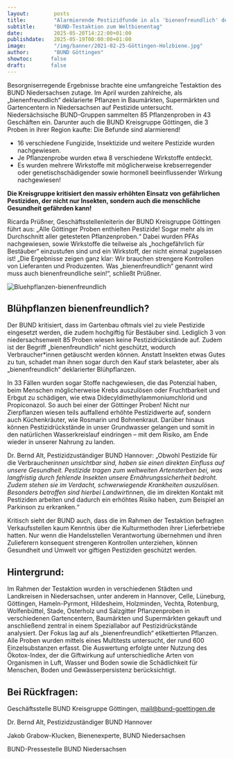 ```yaml
---
layout:        posts
title:         "Alarmierende Pestizidfunde in als 'bienenfreundlich' deklarierten Blühpflanzen"
subtitle:      "BUND-Testaktion zum Weltbienentag"
date:          2025-05-20T14:22:00+01:00
publishdate:   2025-05-19T00:00:00+01:00
image:         "/img/banner/2021-02-25-Göttingen-Holzbiene.jpg"
author:        "BUND Göttingen"
showtoc:      false
draft:        false
---
```


Besorgniserregende Ergebnisse brachte eine umfangreiche Testaktion des BUND Niedersachsen zutage. Im April wurden zahlreiche, als „bienenfreundlich“ deklarierte Pflanzen in Baumärkten, Supermärkten und Gartencentern in Niedersachsen auf Pestizide untersucht. Niedersächsische BUND-Gruppen sammelten 85 Pflanzenproben in 43 Geschäften ein. Darunter auch die BUND Kreisgruppe Göttingen, die 3 Proben in ihrer Region kaufte: Die Befunde sind alarmierend!
-  16 verschiedene Fungizide, Insektizide und weitere Pestizide wurden nachgewiesen.
-  Je Pflanzenprobe wurden etwa 8 verschiedene Wirkstoffe entdeckt.
-  Es wurden mehrere Wirkstoffe mit möglicherweise krebserregender oder genetischschädigender sowie     hormonell beeinflussender Wirkung nachgewiesen!

**Die Kreisgruppe kritisiert den massiv erhöhten Einsatz von gefährlichen Pestiziden, der nicht nur Insekten, sondern auch die menschliche Gesundheit gefährden kann!**

Ricarda Prüßner, Geschäftsstellenleiterin der BUND Kreisgruppe Göttingen führt aus: „Alle Göttinger Proben enthielten Pestizide! Sogar mehr als im Durchschnitt aller getesteten Pflanzenproben.“ Dabei wurden PFAs nachgewiesen, sowie Wirkstoffe die teilweise als „hochgefährlich für Bestäuber“ einzustufen sind und ein Wirkstoff, der nicht einmal zugelassen ist! „Die Ergebnisse zeigen ganz klar: Wir brauchen strengere Kontrollen von Lieferanten und Produzenten. Was „bienenfreundlich“ genannt wird muss auch bienenfreundliche sein!“, schließt Prüßner.

![Bluehpflanzen-bienenfreundlich](/img/post/2025-05-20-Bluehpflanzen-bienenfreundlich.jpg)

## Blühpflanzen bienenfreundlich?

Der BUND kritisiert, dass im Gartenbau oftmals viel zu viele Pestizide eingesetzt werden, die zudem hochgiftig für Bestäuber sind. Lediglich 3 von niedersachsenweit 85 Proben wiesen keine Pestizidrückstände auf. Zudem ist der Begriff „bienenfreundlich“ nicht geschützt, wodurch Verbraucher*innen getäuscht werden können. Anstatt Insekten etwas Gutes zu tun, schadet man ihnen sogar durch den Kauf stark belasteter, aber als „bienenfreundlich“ deklarierter Blühpflanzen.

In 33 Fällen wurden sogar Stoffe nachgewiesen, die das Potenzial haben, beim Menschen möglicherweise Krebs auszulösen oder Fruchtbarkeit und Erbgut zu schädigen, wie etwa Didecyldimethylammoniumchlorid und Propiconazol. So auch bei einer der Göttinger Proben! Nicht nur Zierpflanzen wiesen teils auffallend erhöhte Pestizidwerte auf, sondern auch Küchenkräuter, wie Rosmarin und Bohnenkraut. Darüber hinaus können Pestizidrückstände in unser Grundwasser gelangen und somit in den natürlichen Wasserkreislauf eindringen – mit dem Risiko, am Ende wieder in unserer Nahrung zu landen.

Dr. Bernd Alt, Pestizidzuständiger BUND Hannover: „Obwohl Pestizide für die Verbraucher*innen unsichtbar sind, haben sie einen direkten Einfluss auf unsere Gesundheit. Pestizide tragen zum weltweiten Artensterben bei, was langfristig durch fehlende Insekten unsere Ernährungssicherheit bedroht. Zudem stehen sie im Verdacht, schwerwiegende Krankheiten auszulösen. Besonders betroffen sind hierbei Landwirt*innen, die im direkten Kontakt mit Pestiziden arbeiten und dadurch ein erhöhtes Risiko haben, zum Beispiel an Parkinson zu erkranken.“

Kritisch sieht der BUND auch, dass die im Rahmen der Testaktion befragten Verkaufsstellen kaum Kenntnis über die Kulturmethoden ihrer Lieferbetriebe hatten. Nur wenn die Handelsstellen Verantwortung übernehmen und ihren Zulieferern konsequent strengeren Kontrollen unterziehen, können Gesundheit und Umwelt vor giftigen Pestiziden geschützt werden.

## Hintergrund:
Im Rahmen der Testaktion wurden in verschiedenen Städten und Landkreisen in Niedersachsen, unter anderem in Hannover, Celle, Lüneburg, Göttingen, Hameln-Pyrmont, Hildesheim, Holzminden, Vechta, Rotenburg, Wolfenbüttel, Stade, Osterholz und Salzgitter Pflanzenproben in verschiedenen Gartencentern, Baumärkten und Supermärkten gekauft und anschließend zentral in einem Speziallabor auf Pestizidrückstände analysiert. Der Fokus lag auf als „bienenfreundlich“ etikettierten Pflanzen. Alle Proben wurden mittels eines Multitests untersucht, der rund 600 Einzelsubstanzen erfasst. Die Auswertung erfolgte unter Nutzung des Ökotox-Index, der die Giftwirkung auf unterschiedliche Arten von Organismen in Luft, Wasser und Boden sowie die Schädlichkeit für Menschen, Boden und Gewässerpersistenz berücksichtigt.


## Bei Rückfragen:

Geschäftsstelle BUND Kreisgruppe Göttingen, mail@bund-goettingen.de

Dr. Bernd Alt, Pestizidzuständiger BUND Hannover

Jakob Grabow-Klucken, Bienenexperte, BUND Niedersachsen

BUND-Pressestelle BUND Niedersachsen

